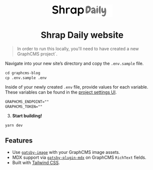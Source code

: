 <p align="center">
    <a href="https://shrapdaily.netlify.app" target="_blank" rel="noopener noreferrer" >
      <img alt="Shrap Daily Logo" src="./src/img/shrap-daily-logo.png" width="200" />
    </a>
  </p>
  <h1 align="center">
    Shrap Daily website
  </h1>


> In order to run this locally, you'll need to have created a new GraphCMS project`.

Navigate into your new site’s directory and copy the `.env.sample` file.

```shell
cd graphcms-blog
cp .env.sample .env
```

Inside of your newly created `.env` file, provide values for each variable. These variables can be found in the [project settings UI](https://graphcms.com/docs/guides/concepts/apis#working-with-apis).

```env
GRAPHCMS_ENDPOINT=""
GRAPHCMS_TOKEN=""
```

3. **Start building!**

```shell
yarn dev
```

## Features

- Use [`gatsby-image`](https://www.gatsbyjs.org/packages/gatsby-image) with your GraphCMS image assets.
- MDX support via [`gatsby-plugin-mdx`](https://www.gatsbyjs.org/packages/gatsby-plugin-mdx) on GraphCMS `RichText` fields.
- Built with [Tailwind CSS](https://tailwindcss.com/).
